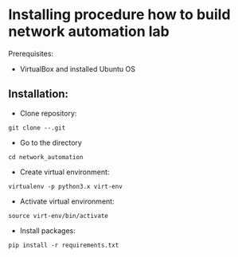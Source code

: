 # Installing procedure how to build network automation lab

Prerequisites:

* VirtualBox and installed Ubuntu OS 

## Installation: 

* Clone repository:

`git clone --.git`

* Go to the directory

`cd network_automation`

* Create virtual environment:

`virtualenv -p python3.x virt-env`

* Activate virtual environment:

`source virt-env/bin/activate`

* Install packages:

`pip install -r requirements.txt`




